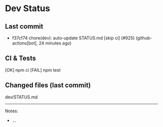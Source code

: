 # Dev Status

## Last commit
- f37cf74 chore(dev): auto-update STATUS.md [skip ci] (#925) (github-actions[bot], 24 minutes ago)
## CI & Tests
[OK] npm ci
[FAIL] npm test

## Changed files (last commit)
dev/STATUS.md

---
Notes:
- ...
